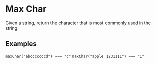 # Max Char

Given a string, return the character that is most commonly used in the string.

## Examples

`maxChar("abcccccccd") === "c"`
`maxChar("apple 1231111") === "1"`
